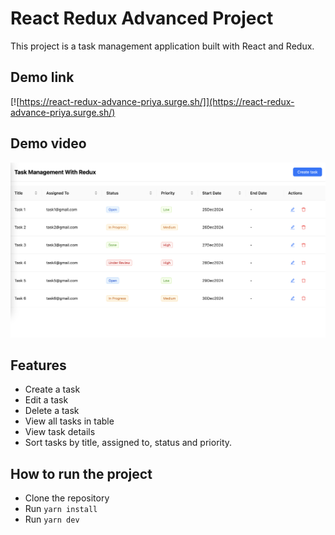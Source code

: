 # React Redux Advanced Project

This project is a task management application built with React and Redux.

## Demo link

[![https://react-redux-advance-priya.surge.sh/]](https://react-redux-advance-priya.surge.sh/)

## Demo video

[![Watch demo](https://raw.githubusercontent.com/priyasingh264/react-redux-adv-priya/refs/heads/main/public/demo-thumbnail.png)](https://github.com/priyasingh264/react-redux-adv-priya/blob/main/public/task-management-with-redux-demo.mp4)

## Features

- Create a task
- Edit a task
- Delete a task
- View all tasks in table
- View task details
- Sort tasks by title, assigned to, status and priority.

## How to run the project

- Clone the repository
- Run `yarn install`
- Run `yarn dev`

